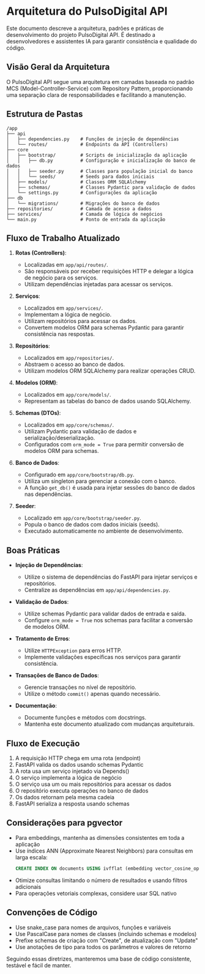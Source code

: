 # Arquitetura do PulsoDigital API

Este documento descreve a arquitetura, padrões e práticas de desenvolvimento do projeto PulsoDigital API. É destinado a desenvolvedores e assistentes IA para garantir consistência e qualidade do código.

## Visão Geral da Arquitetura

O PulsoDigital API segue uma arquitetura em camadas baseada no padrão MCS (Model-Controller-Service) com Repository Pattern, proporcionando uma separação clara de responsabilidades e facilitando a manutenção.

## Estrutura de Pastas

```
/app
├── api
│   ├── dependencies.py    # Funções de injeção de dependências
│   └── routes/            # Endpoints da API (Controllers)
├── core
│   ├── bootstrap/         # Scripts de inicialização da aplicação
│   │   ├── db.py          # Configuração e inicialização do banco de dados
│   │   ├── seeder.py      # Classes para população inicial do banco
│   │   └── seeds/         # Seeds para dados iniciais
│   ├── models/            # Classes ORM SQLAlchemy
│   ├── schemas/           # Classes Pydantic para validação de dados
│   └── settings.py        # Configurações da aplicação
├── db
│   └── migrations/        # Migrações do banco de dados
├── repositories/          # Camada de acesso a dados
├── services/              # Camada de lógica de negócios
└── main.py                # Ponto de entrada da aplicação
```

## Fluxo de Trabalho Atualizado

1. **Rotas (Controllers)**:
   - Localizadas em `app/api/routes/`.
   - São responsáveis por receber requisições HTTP e delegar a lógica de negócio para os serviços.
   - Utilizam dependências injetadas para acessar os serviços.

2. **Serviços**:
   - Localizados em `app/services/`.
   - Implementam a lógica de negócio.
   - Utilizam repositórios para acessar os dados.
   - Convertem modelos ORM para schemas Pydantic para garantir consistência nas respostas.

3. **Repositórios**:
   - Localizados em `app/repositories/`.
   - Abstraem o acesso ao banco de dados.
   - Utilizam modelos ORM SQLAlchemy para realizar operações CRUD.

4. **Modelos (ORM)**:
   - Localizados em `app/core/models/`.
   - Representam as tabelas do banco de dados usando SQLAlchemy.

5. **Schemas (DTOs)**:
   - Localizados em `app/core/schemas/`.
   - Utilizam Pydantic para validação de dados e serialização/deserialização.
   - Configurados com `orm_mode = True` para permitir conversão de modelos ORM para schemas.

6. **Banco de Dados**:
   - Configurado em `app/core/bootstrap/db.py`.
   - Utiliza um singleton para gerenciar a conexão com o banco.
   - A função `get_db()` é usada para injetar sessões do banco de dados nas dependências.

7. **Seeder**:
   - Localizado em `app/core/bootstrap/seeder.py`.
   - Popula o banco de dados com dados iniciais (seeds).
   - Executado automaticamente no ambiente de desenvolvimento.

## Boas Práticas

- **Injeção de Dependências**:
  - Utilize o sistema de dependências do FastAPI para injetar serviços e repositórios.
  - Centralize as dependências em `app/api/dependencies.py`.

- **Validação de Dados**:
  - Utilize schemas Pydantic para validar dados de entrada e saída.
  - Configure `orm_mode = True` nos schemas para facilitar a conversão de modelos ORM.

- **Tratamento de Erros**:
  - Utilize `HTTPException` para erros HTTP.
  - Implemente validações específicas nos serviços para garantir consistência.

- **Transações de Banco de Dados**:
  - Gerencie transações no nível de repositório.
  - Utilize o método `commit()` apenas quando necessário.

- **Documentação**:
  - Documente funções e métodos com docstrings.
  - Mantenha este documento atualizado com mudanças arquiteturais.

## Fluxo de Execução

1. A requisição HTTP chega em uma rota (endpoint)
2. FastAPI valida os dados usando schemas Pydantic
3. A rota usa um serviço injetado via Depends()
4. O serviço implementa a lógica de negócio
5. O serviço usa um ou mais repositórios para acessar os dados
6. O repositório executa operações no banco de dados
7. Os dados retornam pela mesma cadeia
8. FastAPI serializa a resposta usando schemas

## Considerações para pgvector

- Para embeddings, mantenha as dimensões consistentes em toda a aplicação
- Use índices ANN (Approximate Nearest Neighbors) para consultas em larga escala:
  ```sql
  CREATE INDEX ON documents USING ivfflat (embedding vector_cosine_ops) WITH (lists = 100);
  ```
- Otimize consultas limitando o número de resultados e usando filtros adicionais
- Para operações vetoriais complexas, considere usar SQL nativo

## Convenções de Código

- Use snake_case para nomes de arquivos, funções e variáveis
- Use PascalCase para nomes de classes (incluindo schemas e modelos)
- Prefixe schemas de criação com "Create", de atualização com "Update"
- Use anotações de tipo para todos os parâmetros e valores de retorno

Seguindo essas diretrizes, manteremos uma base de código consistente, testável e fácil de manter.